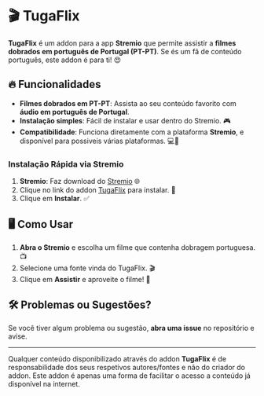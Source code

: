 # 🎬 TugaFlix

**TugaFlix** é um addon para a app **Stremio** que permite assistir a **filmes dobrados em português de Portugal (PT-PT)**. Se és um fã de conteúdo português, este addon é para ti! 😍

## 🔥 Funcionalidades

- **Filmes dobrados em PT-PT**: Assista ao seu conteúdo favorito com **áudio em português de Portugal**.
- **Instalação simples**: Fácil de instalar e usar dentro do Stremio. 🎮
- **Compatibilidade**: Funciona diretamente com a plataforma **Stremio**, e disponível para possiveis várias plataformas. 💻📱

### Instalação Rápida via Stremio

1. **Stremio**: Faz download do [Stremio](https://www.strem.io/download) 🌐
2. Clique no link do addon [TugaFlix](https://tugaflix.vercel.app/) para instalar. 🚀
3. Clique em **Instalar**. ✅

## 🖥️ Como Usar

1. **Abra o Stremio** e escolha um filme que contenha dobragem portuguesa. 📺
2. Selecione uma fonte vinda do TugaFlix. 🎬
3. Clique em **Assistir** e aproveite o filme! 🍿

## 🛠️ Problemas ou Sugestões?

Se você tiver algum problema ou sugestão, **abra uma issue** no repositório e avise.

---

Qualquer conteúdo disponibilizado através do addon **TugaFlix** é de responsabilidade dos seus respetivos autores/fontes e não do criador do addon. Este addon é apenas uma forma de facilitar o acesso a conteúdo já disponível na internet.
